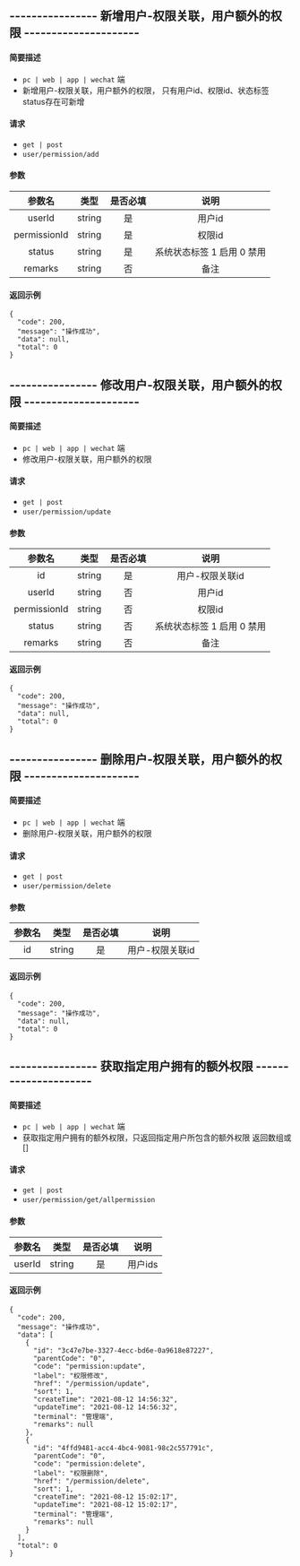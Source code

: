 
## ---------------- 新增用户-权限关联，用户额外的权限 ---------------------

#### 简要描述

- `pc | web | app | wechat` 端
- 新增用户-权限关联，用户额外的权限，
  只有用户id、权限id、状态标签status存在可新增

#### 请求

- `get | post` 
- `user/permission/add`

#### 参数

| 参数名 | 类型 | 是否必填 | 说明 |
|:---:|:---:|:---:|:---:|
| userId | string | 是 | 用户id |
| permissionId | string | 是 | 权限id |
| status | string | 是 | 系统状态标签 1 启用 0 禁用 |
| remarks | string | 否 | 备注 |

#### 返回示例

```
{
  "code": 200,
  "message": "操作成功",
  "data": null,
  "total": 0
}
```

## ---------------- 修改用户-权限关联，用户额外的权限 ---------------------

#### 简要描述

- `pc | web | app | wechat` 端
- 修改用户-权限关联，用户额外的权限

#### 请求

- `get | post` 
- `user/permission/update`

#### 参数

| 参数名 | 类型 | 是否必填 | 说明 |
|:---:|:---:|:---:|:---:|
| id | string | 是 | 用户-权限关联id |
| userId | string | 否 | 用户id |
| permissionId | string | 否 | 权限id |
| status | string | 否 | 系统状态标签 1 启用 0 禁用 |
| remarks | string | 否 | 备注 |

#### 返回示例

```
{
  "code": 200,
  "message": "操作成功",
  "data": null,
  "total": 0
}
```

## ---------------- 删除用户-权限关联，用户额外的权限 ---------------------

#### 简要描述

- `pc | web | app | wechat` 端
- 删除用户-权限关联，用户额外的权限

#### 请求

- `get | post` 
- `user/permission/delete`

#### 参数

| 参数名 | 类型 | 是否必填 | 说明 |
|:---:|:---:|:---:|:---:|
| id | string | 是 | 用户-权限关联id |

#### 返回示例

```
{
  "code": 200,
  "message": "操作成功",
  "data": null,
  "total": 0
}
```

## ---------------- 获取指定用户拥有的额外权限 ---------------------

#### 简要描述

- `pc | web | app | wechat` 端
- 获取指定用户拥有的额外权限，只返回指定用户所包含的额外权限
  返回数组或[]

#### 请求

- `get | post` 
- `user/permission/get/allpermission`

#### 参数

| 参数名 | 类型 | 是否必填 | 说明 |
|:---:|:---:|:---:|:---:|
| userId | string | 是 | 用户ids |

#### 返回示例

```
{
  "code": 200,
  "message": "操作成功",
  "data": [
    {
      "id": "3c47e7be-3327-4ecc-bd6e-0a9618e87227",
      "parentCode": "0",
      "code": "permission:update",
      "label": "权限修改",
      "href": "/permission/update",
      "sort": 1,
      "createTime": "2021-08-12 14:56:32",
      "updateTime": "2021-08-12 14:56:32",
      "terminal": "管理端",
      "remarks": null
    },
    {
      "id": "4ffd9481-acc4-4bc4-9081-98c2c557791c",
      "parentCode": "0",
      "code": "permission:delete",
      "label": "权限删除",
      "href": "/permission/delete",
      "sort": 1,
      "createTime": "2021-08-12 15:02:17",
      "updateTime": "2021-08-12 15:02:17",
      "terminal": "管理端",
      "remarks": null
    }
  ],
  "total": 0
}
```
